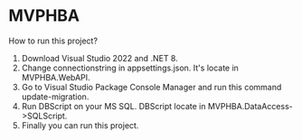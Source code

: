 # MVPHBA
How to run this project?
1. Download Visual Studio 2022 and .NET 8.
2. Change connectionstring in appsettings.json. It's locate in MVPHBA.WebAPI.
3. Go to Visual Studio Package Console Manager and run this command update-migration.
4. Run DBScript on your MS SQL. DBScript locate in MVPHBA.DataAccess->SQLScript.
5. Finally you can run this project.
